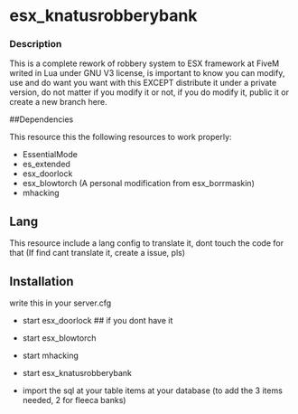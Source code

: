 # esx_knatusrobberybank
### Description

This is a complete rework of robbery system to ESX framework at FiveM writed in Lua under GNU V3 license, is important to know you can modify, use and do want you want with this EXCEPT distribute it under a private version, do not matter if you modify it or not, if you do modify it, public it or create a new branch here.

##Dependencies

This resource this the following resources to work properly:

 - EssentialMode
 - es_extended
 - esx_doorlock
 - esx_blowtorch (A personal modification from esx_borrmaskin)
 - mhacking 
 
## Lang
 This resource include a lang config to translate it, dont touch the code for that (If find cant translate it, create a issue, pls)
 
## Installation

write this in your server.cfg

 - start esx_doorlock ## if you dont have it
 - start esx_blowtorch
 - start mhacking
 - start esx_knatusrobberybank

 - import the sql at your table items at your database (to add the 3 items needed, 2 for fleeca banks)



